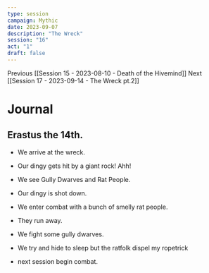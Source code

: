 ```yaml
---
type: session
campaign: Mythic
date: 2023-09-07
description: "The Wreck"
session: "16"
act: "1"
draft: false
---
```

Previous [[Session 15 - 2023-08-10 - Death of the Hivemind]]
Next [[Session 17 - 2023-09-14 - The Wreck pt.2]]

# Journal
## Erastus the 14th.
- We arrive at the wreck.
- Our dingy gets hit by a giant rock! Ahh!
- We see Gully Dwarves and Rat People.
- Our dingy is shot down.
- We enter combat with a bunch of smelly rat people.
- They run away.

- We fight some gully dwarves.

- We try and hide to sleep but the ratfolk dispel my ropetrick
- next session begin combat.


